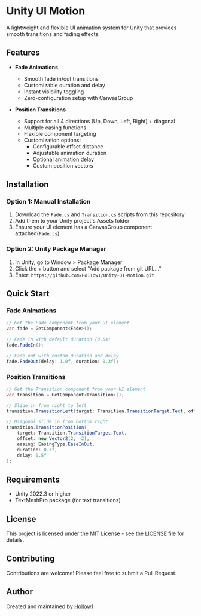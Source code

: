 # Unity UI Motion

A lightweight and flexible UI animation system for Unity that provides smooth transitions and fading effects.

## Features

- **Fade Animations**
  - Smooth fade in/out transitions
  - Customizable duration and delay
  - Instant visibility toggling
  - Zero-configuration setup with CanvasGroup

- **Position Transitions** 
  - Support for all 4 directions (Up, Down, Left, Right) + diagonal
  - Multiple easing functions
  - Flexible component targeting
  - Customization options:
    - Configurable offset distance
    - Adjustable animation duration
    - Optional animation delay
    - Custom position vectors

## Installation

### Option 1: Manual Installation
1. Download the `Fade.cs` and `Transition.cs` scripts from this repository
2. Add them to your Unity project's Assets folder
3. Ensure your UI element has a CanvasGroup component attached(`Fade.cs`)

### Option 2: Unity Package Manager
1. In Unity, go to Window > Package Manager
2. Click the + button and select "Add package from git URL..."
3. Enter: ```https://github.com/Ho11ow1/Unity-UI-Motion.git```

## Quick Start

### Fade Animations

```csharp
// Get the Fade component from your UI element
var fade = GetComponent<Fade>();

// Fade in with default duration (0.5s)
fade.FadeIn();

// Fade out with custom duration and delay
fade.FadeOut(delay: 1.0f, duration: 0.3f);
```

### Position Transitions

```csharp
// Get the Transition component from your UI element
var transition = GetComponent<Transition>();

// Slide in from right to left
transition.TransitionLeft(target: Transition.TransitionTarget.Text, offset: 100f);

// Diagonal slide in from bottom right
transition.TransitionPosition(
    target: Transition.TransitionTarget.Text,
    offset: new Vector2(2, -2),
    easing: EasingType.EaseInOut,
    duration: 0.3f,
    delay: 0.5f
);
```

## Requirements

- Unity 2022.3 or higher
- TextMeshPro package (for text transitions)

## License

This project is licensed under the MIT License - see the [LICENSE](LICENSE) file for details.

## Contributing

Contributions are welcome! Please feel free to submit a Pull Request.

## Author

Created and maintained by [Hollow1](https://github.com/Ho11ow1)
